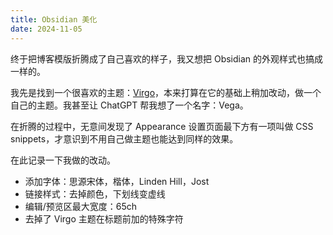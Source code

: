 ```yaml
---
title: Obsidian 美化
date: 2024-11-05
---
```

终于把博客模版折腾成了自己喜欢的样子，我又想把 Obsidian 的外观样式也搞成一样的。

我先是找到一个很喜欢的主题：[Virgo](https://github.com/loveminimal/obsidian-theme-virgo)，本来打算在它的基础上稍加改动，做一个自己的主题。我甚至让 ChatGPT 帮我想了一个名字：Vega。

在折腾的过程中，无意间发现了 Appearance 设置页面最下方有一项叫做 CSS snippets，才意识到不用自己做主题也能达到同样的效果。

在此记录一下我做的改动。

- 添加字体：思源宋体，楷体，Linden Hill，Jost
- 链接样式：去掉颜色，下划线变虚线
- 编辑/预览区最大宽度：65ch
- 去掉了 Virgo 主题在标题前加的特殊字符
